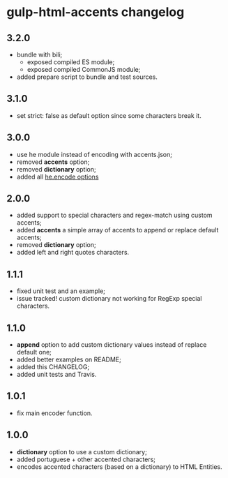 # gulp-html-accents changelog

## 3.2.0
- bundle with bili;
  - exposed compiled ES module;
  - exposed compiled CommonJS module;
- added prepare script to bundle and test sources.

## 3.1.0
- set strict: false as default option since some characters break it.

## 3.0.0
- use he module instead of encoding with accents.json;
- removed **accents** option;
- removed **dictionary** option;
- added all [he.encode options](https://github.com/mathiasbynens/he#heencodetext-options)

## 2.0.0
- added support to special characters and regex-match using custom accents;
- added **accents** a simple array of accents to append or replace default accents;
- removed **dictionary** option;
- added left and right quotes characters.

## 1.1.1
- fixed unit test and an example;
- issue tracked! custom dictionary not working for RegExp special characters.

## 1.1.0
- **append** option to add custom dictionary values instead of replace default one;
- added better examples on README;
- added this CHANGELOG;
- added unit tests and Travis.

## 1.0.1
- fix main encoder function.

## 1.0.0
- **dictionary** option to use a custom dictionary;
- added portuguese + other accented characters;
- encodes accented characters (based on a dictionary) to HTML Entities.
